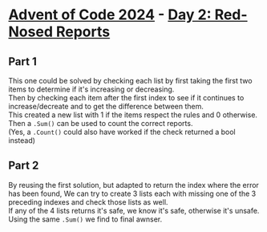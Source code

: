 # [Advent of Code 2024](../README.md) - [Day 2: Red-Nosed Reports](https://adventofcode.com/2024/day/2)

## Part 1
This one could be solved by checking each list by first
taking the first two items to determine if it's increasing or decreasing.  
Then by checking each item after the first index to see if it continues to increase/decreate
and to get the difference between them.  
This created a new list with 1 if the items respect the rules and 0 otherwise.  
Then a ``.Sum()`` can be used to count the correct reports.  
(Yes, a ``.Count()`` could also have worked if the check returned a bool instead)

## Part 2
By reusing the first solution, but adapted to return the index where the error has been found,
We can try to create 3 lists each with missing one of the 3 preceding indexes and check those lists
as well.  
If any of the 4 lists returns it's safe, we know it's safe, otherwise it's unsafe.  
Using the same ``.Sum()`` we find to final awnser.